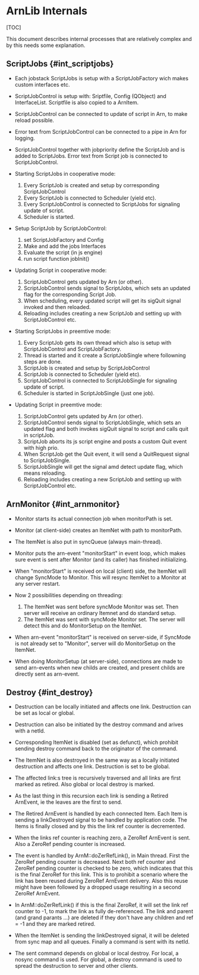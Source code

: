 ArnLib Internals
================

[TOC]

This document describes internal processes that are relatively complex and by this needs some explanation.


ScriptJobs    {#int_scriptjobs}
----------
* Each jobstack ScriptJobs is setup with a ScriptJobFactory wich makes custom interfaces etc.

* ScriptJobControl is setup with: Sriptfile, Config (QObject) and InterfaceList.
  Scriptfile is also copied to a ArnItem.

* ScriptJobControl can be connected to update of script in Arn, to make reload possible.

* Error text from ScriptJobControl can be connected to a pipe in Arn for logging.

* ScriptJobControl together with jobpriority define the ScriptJob and is added to ScriptJobs.
  Error text from Script job is connected to ScriptJobControl.

* Starting ScriptJobs in cooperative mode:
    1. Every ScriptJob is created and setup by corresponding ScriptJobControl
    2. Every ScriptJob is connected to Scheduler (yield etc).
    3. Every ScriptJobControl is connected to ScriptJobs for signaling update of script.
    4. Scheduler is started.

* Setup ScriptJob by ScriptJobControl:
    1. set ScriptJobFactory and Config
    2. Make and add the jobs Interfaces
    3. Evaluate the script (in js engine)
    4. run script function jobInit()

* Updating Script in cooperative mode:
    1. ScriptJobControl gets updated by Arn (or other).
    2. ScriptJobControl sends signal to ScriptJobs, which sets an updated flag for the corresponding Script Job.
    3. When scheduling, every updated script will get its sigQuit signal invoked and then reloaded.
    4. Reloading includes creating a new ScriptJob and setting up with ScriptJobControl etc.

* Starting ScriptJobs in preemtive mode:
    1. Every ScriptJob gets its own thread which also is setup with ScriptJobControl and ScriptJobFactory.
    2. Thread is started and it create a ScriptJobSingle where followning steps are done.
    3. ScriptJob is created and setup by ScriptJobControl
    4. ScriptJob is connected to Scheduler (yield etc).
    5. ScriptJobControl is connected to ScriptJobSingle for signaling update of script.
    6. Scheduler is started in ScriptJobSingle (just one job).

* Updating Script in preemtive mode:
    1. ScriptJobControl gets updated by Arn (or other).
    2. ScriptJobControl sends signal to ScriptJobSingle, which sets an updated flag
       and both invokes sigQuit signal to script and calls quit in scriptJob. 
    3. ScriptJob aborts its js script engine and posts a custom Quit event with high prio.
    4. When ScriptJob get the Quit event, it will send a QuitRequest signal to ScriptJobSingle.
    5. ScriptJobSingle will get the signal amd detect update flag, which means reloading.
    6. Reloading includes creating a new ScriptJob and setting up with ScriptJobControl etc.


ArnMonitor    {#int_arnmonitor}
----------
* Monitor starts its actual connection job when monitorPath is set.

* Monitor (at client-side) creates an ItemNet with path to monitorPath.

* The ItemNet is also put in syncQueue (always main-thread).

* Monitor puts the arn-event "monitorStart" in event loop,
  which makes sure event is sent after Monitor (and its caller) has finished initiializing.

* When "monitorStart" is received on local (client) side, the ItemNet will change SyncMode to Monitor.
  This will resync ItemNet to a Monitor at any server restart.

* Now 2 possibilities depending on threading:
    1. The ItemNet was sent before syncMode Monitor was set. Then server will receive an ordinary
       Itemnet and do standard setup.
    2. The ItemNet was sent with syncMode Monitor set. The server will detect this and do
       MonitorSetup on the ItemNet.

* When arn-event "monitorStart" is received on server-side, if SyncMode is not already set to "Monitor",
  server will do MonitorSetup on the ItemNet.

* When doing MonitorSetup (at server-side), connections are made to send arn-events when new
  childs are created, and present childs are directly sent as arn-event.


Destroy    {#int_destroy}
-------
* Destruction can be locally initiated and affects one link. Destruction can be set as
  local or global.

* Destruction can also be initiated by the destroy command and arives with a netId.

* Corresponding ItemNet is disabled (set as defunct), which prohibit sending destroy command
  back to the originator of the command.

* The ItemNet is also destroyed in the same way as a locally initiated destruction and affects
  one link. Destruction is set to be global.

* The affected link:s tree is recursively traversed and all links are first marked as retired.
  Also global or local destroy is marked.

* As the last thing in this recursion each link is sending a Retired ArnEvent, ie the leaves are
  the first to send.

* The Retired ArnEvent is handled by each connected Item. Each Item is sending a linkDestroyed
  signal to be handled by application code.
  The Items is finally closed and by this the link ref counter is decremented.

* When the links ref counter is reaching zero, a ZeroRef ArnEvent is sent. Also a ZeroRef pending
  counter is increased.

* The event is handled by ArnM::doZerRefLink(), in Main thread. First the ZeroRef pending
  counter is decreased. Next both ref counter and ZeroRef pending counter is checked to be zero,
  which indicates that this is the final ZeroRef for this link.
  This is to prohibit a scenario where the link has been reused during ZeroRef ArnEvent delivery.
  Also this reuse might have been followed by a dropped usage resulting in a second ZeroRef
  ArnEvent.

* In ArnM::doZerRefLink() if this is the final ZeroRef, it will set the link ref counter
  to -1, to mark the link as fully de-referenced.
  The link and parent (and grand parants ...) are deleted if they don't have any children
  and ref = -1 and they are marked retired.

* When the ItemNet is sending the linkDestroyed signal, it will be deleted from sync map
  and all queues. Finally a command is sent with its netId.

* The sent command depends on global or local destroy. For local, a nosync command is used.
  For global, a destroy command is used to spread the destruction to server and other clients.

